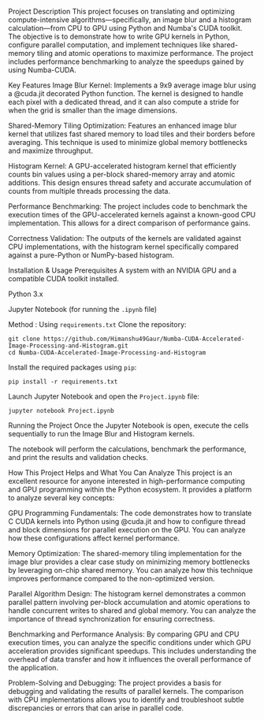 Project Description
This project focuses on translating and optimizing compute-intensive algorithms—specifically, an image blur and a histogram calculation—from CPU to GPU using Python and Numba's CUDA toolkit. The objective is to demonstrate how to write GPU kernels in Python, configure parallel computation, and implement techniques like shared-memory tiling and atomic operations to maximize performance. The project includes performance benchmarking to analyze the speedups gained by using Numba-CUDA.

Key Features
Image Blur Kernel: Implements a 9x9 average image blur using a @cuda.jit decorated Python function. The kernel is designed to handle each pixel with a dedicated thread, and it can also compute a stride for when the grid is smaller than the image dimensions.

Shared-Memory Tiling Optimization: Features an enhanced image blur kernel that utilizes fast shared memory to load tiles and their borders before averaging. This technique is used to minimize global memory bottlenecks and maximize throughput.

Histogram Kernel: A GPU-accelerated histogram kernel that efficiently counts bin values using a per-block shared-memory array and atomic additions. This design ensures thread safety and accurate accumulation of counts from multiple threads processing the data.

Performance Benchmarking: The project includes code to benchmark the execution times of the GPU-accelerated kernels against a known-good CPU implementation. This allows for a direct comparison of performance gains.

Correctness Validation: The outputs of the kernels are validated against CPU implementations, with the histogram kernel specifically compared against a pure-Python or NumPy-based histogram.

Installation & Usage
Prerequisites
A system with an NVIDIA GPU and a compatible CUDA toolkit installed.

Python 3.x

Jupyter Notebook (for running the `.ipynb` file)

Method : Using ``requirements.txt`` 
Clone the repository: 
```
git clone https://github.com/Himanshu49Gaur/Numba-CUDA-Accelerated-Image-Processing-and-Histogram.git
cd Numba-CUDA-Accelerated-Image-Processing-and-Histogram
```

Install the required packages using `pip`:
```
pip install -r requirements.txt
```

Launch Jupyter Notebook and open the `Project.ipynb` file:
```
jupyter notebook Project.ipynb
```

Running the Project
Once the Jupyter Notebook is open, execute the cells sequentially to run the Image Blur and Histogram kernels.

The notebook will perform the calculations, benchmark the performance, and print the results and validation checks.

How This Project Helps and What You Can Analyze
This project is an excellent resource for anyone interested in high-performance computing and GPU programming within the Python ecosystem. It provides a platform to analyze several key concepts:

GPU Programming Fundamentals: The code demonstrates how to translate C CUDA kernels into Python using @cuda.jit and how to configure thread and block dimensions for parallel execution on the GPU. You can analyze how these configurations affect kernel performance.

Memory Optimization: The shared-memory tiling implementation for the image blur provides a clear case study on minimizing memory bottlenecks by leveraging on-chip shared memory. You can analyze how this technique improves performance compared to the non-optimized version.

Parallel Algorithm Design: The histogram kernel demonstrates a common parallel pattern involving per-block accumulation and atomic operations to handle concurrent writes to shared and global memory. You can analyze the importance of thread synchronization for ensuring correctness.

Benchmarking and Performance Analysis: By comparing GPU and CPU execution times, you can analyze the specific conditions under which GPU acceleration provides significant speedups. This includes understanding the overhead of data transfer and how it influences the overall performance of the application.

Problem-Solving and Debugging: The project provides a basis for debugging and validating the results of parallel kernels. The comparison with CPU implementations allows you to identify and troubleshoot subtle discrepancies or errors that can arise in parallel code.
